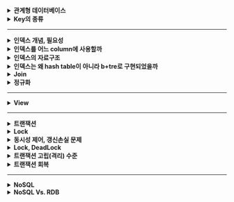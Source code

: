 
<details>
    <summary><b>관계형 데이터베이스</b></summary> 

## 정리
### 관계형 데이터베이스란?
- 데이터를 테이블에 저장하는 데이터베이스
- 데이터 구조가 명확하고, 변경될 여지가 없을 경우에 사용하면 좋다.
- Scale-up 만 가능하다.
#### 장점
- 데이터 분류, 정렬, 탐색 속도가 빠름
- 데이터의 무결성과 신뢰성 보장
- 정규화에 따른 갱신 비용이 적음
#### 단점
- 기존 작성된 스키마 수정이 어려움
- 데이터 베이스의 부하를 분석하기 어려움
- 빅데이터 처리시 비효율적
### 용어
- 열: 테이블에서 각각의 열은 유일한 이름을 가지고 있으며, 자신만의 타입으로 가지고 있다. 필드 또는 속성으로도 불린다.
- 행: 관계된 데이터의 묶음. 튜플 또는 레코드라고도 불린다.
- 값: 테이블에는 각각의 행과 열에 대응하는 값을 가진다.
- 키: 테이블에서 행의 식별자로 이용되는 열
- 관계: 테이블과 테이블과의 관계를 수에 따라 나타낸 것
  - 일대일 관계
  - 일대다 관계
  - 다대다 관계
- 스키마: 테이블을 설계하기 위한 메타데이터
### 파일시스템과 DBMS
#### 파일시스템
- 파일을 저장장치에 저장하고 사용하기 위한 규칙
- 구성요소는 순차적인 레코드들이며, 레코드는 파일을 다룰 때의 데이터 단위이다.
- 단점:
  - 데이터 종속성: data 가 변경될 때마다 프로그램 수정 필요
  - 데이터 중복성 & 비일관성: 중복된 데이터의 수정 시, 불일치 발생 가능
  - 데이터 접근이 어렵다.
  - 데이터 무결성: 데이터에 대한 제약 조건을 추가하기 어렵다.
  - 원자성 문제
  - 다중 사용자로에의한 동시 접근 안됨
  - 보안 문제: 세밀한 권한 설정이 어렵다.
## 예상 질문
- 관계형 데이터베이스에 대해 설명해주세요
- 장단점에 대해 설명해주세요
- RDBMS와 파일 시스템의 차이에 대해 설명해주세요
- RDB 의 크기를 확장하려면 어떻게 해야할까요?
## 참조
- https://velog.io/@csy9604/%EA%B4%80%EA%B3%84%ED%98%95-%EB%8D%B0%EC%9D%B4%ED%84%B0%EB%B2%A0%EC%9D%B4%EC%8A%A4-%EB%B9%84%EA%B4%80%EA%B3%84%ED%98%95-%EB%8D%B0%EC%9D%B4%ED%84%B0%EB%B2%A0%EC%9D%B4%EC%8A%A4
</details> 

<details>
    <summary><b>Key의 종류</b></summary> 

## 정리
### 키의 속성
- 유일성: 하나의 키 값으로 튜플을 유일하게 식별할 수 있는 성질
- 최소성: 키를 구성하는 속성들 중 꼭 필요한 최소한의 속성들로만 키를 구성하는 성질
### 슈퍼키
- 테이블에서 각 행을 유일하게 식별할 수 있는 속성들의 집합
- 유일성 O, 최소성 X
### 후보키
- 튜플들을 유일하게 식별하기 위해 사용되는 속성들의 부분집합
- 슈퍼키중 최소성을 만족하는 집합을 의미한다.
- 유일성 O, 최소성 O
- 모든 릴레이션은 하나 이상의 후보키를 가져야 한다.
### 기본키
- 후보키 중 선택된 속성
- 유일성 O, 최소성 O
- 중복된 값과 NULL 값이 허용되지 않는다.
- 자주 변경되는 값은 기본키로 적절하지 않다.
### 외래키
- 다른 릴레이션의 기본키를 참조하는 속성 또는 속성들의 집합
- 참조 테이블의 기본키에 없는 값은 외래키의 값으로 입력할 수 없다.
### 대체키
- 후보키에서 기본키를 제외한 나머지

## 예상 질문
- 키의 종류에 대해 간단하게 설명해주세요.
- 기본키와 대체키, 후보키에 대해 비교해주세요.
- 외래키의 제약에 대해 설명해주세요.
- 외래키에 NULL 값이 들어갈 수 있을까요?
- 기본키는 수정할 수 있을까요?
  - 변경될 수는 있지만 기본키가 변경됨으로써 기본키를 제외하고 나머지 속성이 같았던 튜플이 기본키를 바꿈으로써 중복이 될 수 있기 때문에 주의해야 합니다.
- PK 를 대체키로 사용하면 얻는 이점은 무엇이 있을까요?
  - 변경 가능성 제거
  - 성능 향상
  - 데이블 구조 간결
  - 데이터 무결성 보장
## 참조
- https://hyejin.tistory.com/m/118
- https://mangkyu.tistory.com/21
- https://mangkyu.tistory.com/287
</details> 

---

<details>
    <summary><b>인덱스 개념, 필요성</b></summary> 

## 정리
### 인덱스란?
- DBMS 에서 데이터의 조작 성능을 희생하고 그 대신 데이터의 읽기 속도를 높이는 기능
- 키 값을 중심으로 정렬되어 있다.
### 장단점
- 장점
  - 검색 속도 향상
- 단점
  - 인덱스를 관리하기 위한 추가 공간 및 작업 필요
### Inno DB (B-Tree) 에서의 인덱스
- 기본적으로 B-Tree 자료구조 사용
- PK 를 Clustered Index 로 사용
  - 만약 PK 를 지정하지 않으면, NOT NULL 인 UNIQUE 키를 Clustered Index 로 사용. 만약 이것도 없다면 hidden clustered index 를 생성.
  - PK 기반의 검색은 빠르나, 레코드의 저장이나 PK 값의 변경은 상대적으로 느림
#### Inno DB 의 Secondary Index 에 실제 레코드 주소가 들어가지 않는 이유는?
- 만약 실제 레코드 주소가 들어간다면, Clustered Index 의 키 값이 변경될 때마다 Secondary Index 에 있는 레코드 주소가 변경되어야 한다. 때문에 Secondary Index 에 실제 레코드 주소를 넣는 것이 아니라 `PK` 값을 저장한다. 
#### Clustered Index vs Non-Clustered Index
- Clustered Index: 인덱스의 정렬 기준과 레코드의 정렬 기준이 같은 형태
  - 장점: PK 로 범위 검색 하는 경우 매우 빠르다.
  - 단점 
    - Secondary Index 가 PK 를 갖고 있기 때문에 PK 가 커질 경우 전체적으로 인덱스의 크기가 커진다.
    - Secondary Index 로 검색할 때 PK 로 다시 한번 검색하기 때문에 처리 성능이 다소 느리다.
    - Secondary Index 가 PK 와 직접적으로 연관되어 있어 레코드를 삽입하거나 PK 를 변경할 때 처리 성능이 다소 느리다.
- Non-Clustered Index: 인덱스의 정렬 기준과 레코드의 정렬 기준이 다른 형태(보통 삽입된 순서로 저장됨)
#### 인덱스 키 관리 및 검색
- 키 추가
  - Inno DB 에서는 B-Tree 를 기반으로 하므로 노드를 새로 추가하는데 비용이 많이 든다.
  - 하지만 Inno DB 에서는 버퍼를 두어서 디스크 I/O 를 최대한 줄이는 방식을 이용한다.
    - INSERT 뿐만 아니라 UPDATE, DELETE 내용도 저장 (Change Buffer)
- 키 삭제
  - 해당 키값이 저장된 B-Tree 의 리프 노드를 찾아 삭제 마크.
  - 공간은 지워지지 않고 그대로 방치하거나 재활용됨
  - 레코드가 삭제될 경우 인덱스 트리에는 그대로 남아있으므로, 최악의 경우 인덱스 노드의 수가 레코드의 수보다 커져 인덱스를 활용하지 않는게 더 빠른 경우가 존재할 수 있다.
- 키 변경
  - 키 삭제 작업 후 삽입 작업 진행
- 키 검색
  - 100% 일치 또는 부등호 비교, 값의 앞부분이 일치하는 경우에 사용 가능
  - 값의 뒷부분이 일치하는 경우 인덱스 사용 불가능
  - 변형된 키 값의 경우 트리의 값들과 비교할 수 없기 때문에 인덱스 사용 불가능
## 예상 질문
- 인덱스에 대해 설명해주세요.
- 클러스터링 인덱스와 세컨더리 인덱스에 대해 설명해주세요.
- 인덱스를 설정한 것이 항상 빠를까요?
## 참조

</details> 

<details>
    <summary><b>인덱스를 어느 column에 사용할까</b></summary> 

## 정리
### 인덱스를 사용하면 좋은 경우
- 규모가 큰 테이블
- INSERT, UPDATE, DELETE 가 자주 발생하지 않는 컬럼
- JOIN 이나 WHERE, ORDER BY 에 자주 사용되는 컬럼
- 데이터 중복도가 낮은 컬럼
### 인덱스 키 선택 시 고려
#### 키 값의 크기
- Inno DB 에서 Disk I/O 를 하는 기본 단위를 Page 또는 Block 이라고 한다.
- Inno DB 에서 이 값은 16KB 로 고정되어 있다.
- Block 구조는 키 값과 자식 노드 주소로 구성된 노드의 집합체이다.
- 평균적으로 자식 노드 주소의 크기는 일정하므로 키 값에 따라 한 Block 에 들어갈 수 있는 노드의 개수가 정해진다.
- 따라서, 키 값이 커질 수록 한 Block 에 들어가는 노드는 적어지고, 같은 수의 노드를 읽어오기 위해 더 많은 Disk I/O 가 발생할 수 있다.
> 결론: 키 값이 커지면 더 많은 Disk I/O 가 발생할 수 있다.
#### 선택도(기수성)
- 선택도(기수성): 인덱스 키 값이 몇 종류로 구성되어 있는지
  - 전체 인덱스 키 값이 100개라고 가정하고, 10종류로 구성되어 있다고 하면 기수성은 10이다.
- 인덱스 키 값은 중복된 값이 많아지면 많아질수록 기수성과 선택도는 낮아진다.
- 선택도가 올라가면 검색 대상이 줄기 때문에 그만큼 빠르다.
- 성별같은거 고르면 안된다.
> 결론: 인덱스는 종류가 많은 열을 골라야 한다.
#### 읽어야 하는 레코드의 건수
- 인덱스를 통해 테이블의 레코드를 읽는 것은 인덱스를 거치지 않는 것보다 비용이 더 든다.
  - 인덱스 파일을 들렸다 하나의 레코드 데이터를 들고 올 때마다 Disk I/O 가 발생하기 때문
  - 반면 한 블록에 최대한 많은 레코드를 가져올 수 있다.
- 따라서 읽어야 하는 레코드 수가 20% 가 넘을 때는 인덱스를 사용하지 않고 직접 테이블을 모두 읽는 것이 효율적이다.
- 이 때는 옵티마이저에 의해 인덱스를 사용하지 않고 읽어온다.
> 결론: 읽어야 하는 레코드가 많으면 인덱스가 불리할 수 있다.
### PK 설정 시 고려해야 할 것
1. PK 는 되도록 검색에 자주 쓰이는 칼럼으로 사용하는 것이 좋다.
2. PK 는 반드시 명시하자
   - PK 가 없을 경우, 내부적으로 칼럼을 추가하는데 개발자가 이 컬럼을 통해 검색 쿼리를 할 수 없으므로 불이익이 크다.
3. 여러 칼럼의 복합으로 PK 를 설정하는 것보다 AUTO-INCREMENT 칼럼을 사용해보자.
   - 이와 같이 PK 의 크기가 크고 Secondary Index 를 사용한다면, 인조 식별자를 사용하는 것을 고려해보자.
### 다중 칼럼 인덱스
![Multi_Column_Index](images/Multi_Column_Index.png)
- 2개 이상의 컬럼을 포함하는 인덱스
- 다중 컬럼 인덱스에서 앞의 칼럼의 순서에 위의 칼럼의 순서가 영향을 받는다.
- 인덱스 내에서 각 칼럼의 위치가 중요하다.
### Unique Index
- MySQL 에서 Unique 키워드 사용시 자동으로 Index 설정이 된다.
- Null 은 특정 값이 아니므로 2개 이상 저장 가능하다.
  - Not Null 옵션 설정이 중요해보인다.
#### Unique Index vs Other Secondary Index
- 데이터 읽기
  - 읽어야 하는 레코드의 크기가 동일하다면 성능 차이는 거의 없다.
  - 일반적으로 읽어야 하는 레코드의 크기는 Unique 의 경우가 더 적다.
- 데이터 쓰기
  - Unique Index 의 경우 레코드를 추가할 때 중복된 값이 있는지 확인하는 과정이 추가적으로 들어간다.
    - 중복된 값을 확인하는 과정 때문에 버퍼를 이용하지 못한다. 따라서 Disk I/O 가 필수적으로 일어난다.
  - 따라서 Unique Index 가 다른 Secondary Index 에 비해 느리다.
  - MySQL 에서는 중복된 값을 체크할 때 읽기 잠금을 하고 쓰기를 할 때는 쓰기 잠금을 사용하는데 이 때 데드락이 자주 발생한다.
#### 사용 시 주의 사항
- 일반 인덱스와 Unique 를 같은 칼럼에 동시에 걸 필요는 없다. (동일한 역할을 수행하므로)
- 마찬가지로 PK 와 Unique 를 같은 컬럼에 동시에 걸 필요는 없다.
- 유일성이 필요하지 않다면 Unique 를 걸지 말고 일반 인덱스를 걸자
### 외래키
- 외래키 설정시 자동으로 인덱스가 생성된다.
#### Inno DB 외래키 관리
1. 참조되는 테이블(PK)이 쓰기 잠금 중일 때, 참조하는 테이블(FK)는 외래키에 대해 잠금 대기를 한다.
2. 참조되는 테이블이 쓰기 잠금중이어도 참조하는 테이블에서 외래키가 아닌 칼럼에 대해서는 잠금 대기를 하지 않는다.
   - 외래키가 아니면 락 해제를 기다리지 않음
> 외래키는 이처럼 잠금 경합이 발생할 수 있으므로 이를 고려해야 한다.
## 예상 질문
- 인덱스는 어느 경우에 사용하면 좋을까요?
- 왜 다중 컬럼 인덱스에서 인덱스를 설정할 때 칼럼의 순서가 중요할까요?
- Unique 와 Index 를 한 칼럼에 같이 할 경우 어떻게 되나요?
## 참조
- https://jjingho.tistory.com/170
</details> 

<details>
    <summary><b>인덱스의 자료구조</b></summary>

## 정리
### Hash Table
#### 특징
- 키 값을 해시 함수를 통해 변환하고 그 값을 인덱스로 활용한다.
- 인덱스를 통해 접근하므로 매우 빠른 검색을 지원한다.
  - 검색 시간: O(1)
- 장점
  - 키 값과 상관없이 인덱스의 크기가 작다.
  - 검색이 빠르다.
- 단점
  - 부등호 연산이나 정렬된 결과를 가져올 때는 적절하지 않다.
### B-Tree
#### 특징
- Balanced 트리 형태의 구조
- 노드의 구성 요소
  - 리프 노드: 인덱스 값 + 레코드 주소
  - 이외의 노드: 인덱스 값 + 자식 노드 주소
- Inno DB 에서는 B-Tree 자료구조를 사용한다.
- 부등호, 순차 검색 등에 적합하다.
  - 검색 시간: O(LogN)
#### 데이터 읽기
- 인덱스 레인지 스캔
  - 뒤의 두 방법보다 빠르다.
  - 범위가 결정된 인덱스를 읽는 방식
  - 시작 지점을 찾고 인덱스에 저장된 레코드 주소로 랜덤 I/O 를 실행해 데이터를 읽어온다. 이 과정을 끝 지점 인덱스까지 실행한다.
- 인덱스 풀 스캔
  - 인덱스의 처음부터 끝까지 모두 읽는 방식
  - 조건절에 사용된 칼럼이 인덱스의 첫 번째 칼럼이 아닐 경우 발생
    - 예) 인덱스는 (A, B, C) 칼럼의 순서대로 만들어져 있지만, 쿼리의 조건절은 B 나 C 칼럼으로 검색하는 경우
  - 테이블 풀 스캔보다는 적은 Disk I/O 를 발생시킨다.
  - 이 방식으로 사용하기 위해 인덱스를 설정하면 안된다.
- 루스 인덱스 스캔
  - 불필요한 인덱스는 무시하고 넘어가는 방식
  - GROUP BY 또는 집합 함수 중 MAX(), MIN() 함수에 대해 최적화하는 경우에 사용 
- 인덱스 스킵 스캔
  - 인덱스의 여러 컬럼 중 뒤의 컬럼만으로 검색하는 경우에 옵티마이저에 의해 인덱스를 통해 검색하도록 쿼리를 최적화하는 방식
  - 예) (A, B) 가 하나의 인덱스라면, B로만 검색해도 인덱스를 사용하도록 쿼리 최적화가 된다.
## 예상 질문
- 
## 참조
- https://mangkyu.tistory.com/96
</details> 

<details>
    <summary><b>인덱스는 왜 hash table이 아니라 b+tre로 구현되었을까</b></summary> 

> b+tree 는 hash table 에 비해 동등 비교는 느리지만 이외의 모든 연산에 대해 유리합니다. 
</details> 

<details>
    <summary><b>Join</b></summary> 

## 정리
### Join 이란?
- 두 개의 테이블을 서로 묶어서 하나의 결과를 만들어 내는 것
### Inner Join vs Outer Join
#### Inner Join
![inner_join](images/inner_join.png)
- 두 테이블에 모두 데이터가 있는 경우
- 일반적으로 조인이라고 하면 Inner Join 이다.
- 두 테이블의 순서를 바꾸어도 결과가 달라지지 않기 때문에 옵티마이저에 의해 최적화가 수행될 수 있다.
#### Outer Join
![outer_join](images/outer_join.png)
- Left Outer Join
  - 왼쪽 테이블의 모든 값이 출력되는 조인
- Right Outer Join
  - 오른쪽 테이블의 모든 값이 출력되는 조인
- Full Outer Join
  - 양쪽 테이블의 모든 값이 출력되는 조인
- 특징
  - MySQL 에서는 Full Outer Join 을 지원하지 않는다.
  - Outer Join 을 사용한 쿼리가 Inner Join 으로 실행되지 않도록 주의해야 한다.
    - 레코드가 없을 수도 있는 쪽의 테이블에 대한 조건은 On 절을 통해 명시하자 (Where 절에 명시 X)
    - 옵티마이저에 의해 Outer Join 을 Inner Join 으로 처리할 수 있다.
    - 아래와 같은 방식은 옵티마이저에 의해 Inner Join 으로 처리될 수 있다. -> On 절에 명시하거나 Inner Join 으로 사용하자
    ```mysql
    SELECT *
    FROM employees e 
      LEFT OUTER JOIN salaries s ON s.emp_no=e.emp_no
    WHERE s.salary > 5000;
    ```
#### 조인 관련 주의사항
- 실행 결과의 정렬 순서
  - 옵티마이저가 선택하는 실행 계획에 의존한 정렬은 피하는 것이 좋다.
  - 실행 계획은 언제 별경될지 알 수 없음
  - 반드시 `Order By` 절을 명시하자
- Inner Join 과 Outer Join 선택
  - 용도에 맞게 사용하자
  - 성능 차이는 거의 없으니 성능 때문에 선택하지는 말자
### Cross Join
- Cartesian Join 이라고도 한다.
- 한쪽 테이블의 모든 행과 다른 쪽 테이블의 모든 행을 조인시키는 기능
  - 연결 조건 없이 가져옴
- MySQL 에서는 Cross Join 과 Inner Join 이 같은 의미로 사용된다.
  - on 절이나 where 절에 조건이 적절히 있으면 Inner Join 으로 처리된다.
### Join 과 인덱스
- Driven Table vs Driving Table
  - Driven Table 은 이너 테이블이라고도 하며 나중에 접근되는 테이블이다. (이중 For 문에서 안에 있는 테이블)
  - Driving Table 은 아우터 테이블이라고 하며 먼저 접근되는 테이블이다. (이중 For 문에서 밖에 있는 테이블)
- 두 테이블을 Join 하는 경우 조건으로 제시하는 컬럼에 인덱스가 걸려있는지에 따라 성능이 달라진다.
  ```mysql
  SELECT *
  FROM employees e , salaries s 
  WHERE s.emp_no=e.emp_no;
  ```
  - 위와 같이 salaries 의 emp_no, employees 의 emp_no 에 인덱스가 걸려있는지가 성능에 중요
  - 만약 둘 다 걸려있다면?
    - 아무거나 이너 또는 아우터 테이블이 되도 됨
  - 하나만 걸려있다면?
    - 걸려있는 쪽이 이너 테이블이 되야함
    - 이너 테이블이면 해당 키를 가지고 인덱스 검색을 이너 테이블의 인덱스 파일에서 할 수 있다.
    - 만약 반대가 되면 테이블 풀 스캔을 해야 한다.
  - 둘 다 걸려있지 않다면?
    - 어느쪽이든 상관 없다.
    - 단 레코드가 적은 테이블이 이너 테이블이 되는 것이 좋다.
### Join 칼럼의 데이터 타입
- 조인을 위한 조건에서 데이터 타입을 일치시켜야 인덱스를 효율적으로 이용할 수 있다.
- 단, 다음의 경우에는 데이터 타입 불일치로 인한 영향이 없다.
  - CHAR vs VARCHAR
  - INT vs BIGINT (단 부호가 다르면 안됨)
  - DATE vs DATETIME
## 예상 질문
- Join 에 대해 설명해주세요
- Join 의 종류에 대해 설명해주세요
## 참조
- https://hongong.hanbit.co.kr/sql-%EA%B8%B0%EB%B3%B8-%EB%AC%B8%EB%B2%95-joininner-outer-cross-self-join/
</details> 

<details>
    <summary><b>정규화</b></summary> 

## 정리
### 이상 현상
#### 삭제 이상
- 튜플 삭제 시 같이 저장된 다른 데이터까지 연쇄적으로 삭제되는 현상
#### 삽입 이상
- 튜플 삽입 시 특정 속성에 해당하는 값이 없어 NULL 을 입력해야 하는 현상
#### 수정 이상
- 튜플 수정 시 중복된 데이터의 일부만 수정되어 일어나는 데이터 불일치 현상
### 정규화
- 이상 현상이 발생하는 테이블을 분해하여 이상 현상을 없애는 것
#### 제1정규화
- 모든 속성은 반드시 하나의 값을 가져야 한다.
- 하나의 속성에 여러 개의 값을 저장하거나 하나의 엔티티에 똑같은 성격의 속성이 여러번 나열되면 안된다.
- 반복된 성격의 속성을 별도의 자식 엔티티로 분리
#### 제2정규화
- 식별자 일부에 종속되는 속성은 제거되어야 한다. (제1정규화는 만족하고,)
- 테이블의 식별자가 여러개(복합키)이고, 식별자가 모든 속성을 식별할 수 있어야 한다.
  - 식별자의 일부 (여러개중 일부)가 어떤 속성을 식별하면 안된다.
  - 아래 그림에서 기본키를 이루는 과목이 지도 교수를 식별하고 있으므로 제2정규화 대상이다.
  ![제2정규화](images/제2정규화.png)
- 조회 성능 향상을 위해 일부 속성을 복사하는 형태로 반정규화할 수도 있다.
  - 하지만 정규화를 수행하기 전에 반정규화를 먼저 수행하지는 말자
#### 제3정규화
- 제2정규화는 만족하고, 기본키를 제외한 속성들 간의 이행 종속성이 없어야 한다.
  - 이행 종속: A->B, B->C 일 때, A->C 가 성립하는 것
  - 식별자 외의 속성간에 종속 관계가 존재하면 안된다.
  - 아래의 예에서는 강좌 이름이 수강료를 결정하고 있다. 따라서 강좌 이름과 수강료는 따로 테이블을 분리해야 한다.
  ![img.png](images/제3정규화.png)
#### BCNF
- 제 3정규형을 만족하고, 모든 결정자는 후보키 집합에 속해야 한다.
  - 결정자: 속성 A 의 값을 알면 다른 속성 B 의 값이 유일하게 결정될 때, A 가 B 의 결정자라고 한다.
  - 아래 상황에서 후보키가 아닌 교수가 특강 이름을 결정하고 있다 이 경우 특강 이름과 교수를 다른 테이블로 분리해야 한다.
  ![img.png](images/BCNF.png)
#### 정규화 장단점
- 장점
  - 데이터베이스 변경 시 이상 현상을 제거할 수 있다.
  - 새로운 데이터 형의 추가로 인한 확장 시, 그 구조를 변경하지 않아도 되거나 일부만 변경해도 된다.
- 단점
  - 테이블 분해로 인한 Join 연산이 많아지게 된다.
### 반정규화
- 정규화로 인한 성능저하가 발생했을 때 테이블을 다시 합치거나 컬럼을 복사하는 등의 처리를 하여 성능을 최적화하는 방법
- 반정규화된 컬럼을 동기화하는 것이 중요하다.
  - 그만큼 작업 부하가 커지고, 최대한 배치 형태로 실행하거나 백그라운드 작업으로 처리하는 것이 좋다.
## 예상 질문
- 이상 현상에 대해 설명해주세요
- 제1정규화에 대해 설명해주세요
- 제2정규화에 대해 설명해주세요
- 제3정규화에 대해 설명해주세요
- BCNF 에 대해 설명해주세요
- 정규화를 적용한 경험에 대해 말해주세요
## 참조
- https://mangkyu.tistory.com/28
- https://code-lab1.tistory.com/48
</details> 

---

<details>
    <summary><b>View</b></summary> 

## 정리
### View 란?
- 일종의 가상 테이블로서 실제로는 데이터를 저장하지 않고 데이터를 보여주는 역할을 수행합니다.
- view 조회 시 저장된 쿼리가 실행된다.
- 장점
  - 특정 사용자에게 테이블 전체가 아닌 필요한 필드만 보여줄 수 있다.
  - 복잡한 쿼리를 단순화 하여 사용할 수 있다.
  - 쿼리를 재사용할 수 있다.
- 단점
  - 한번 정의된 뷰는 변경할 수 없다.
  - 삽입, 삭제, 갱신 작업에 많은 제한 사항을 가진다.
  - 자신만의 인덱스를 가질 수 없다.
## 예상 질문
- 
## 참조
</details> 

---

<details>
    <summary><b>트랜잭션</b></summary> 

## 정리
### 트랜잭션이란?
- 데이터베이스의 상태를 변화시키는 하나의 논리적 기능을 수행하기 위한 작업의 단위
  - 장애가 일어날 때 복구의 단위
- Commit
  - 데이터베이스의 상태 변화가 완료된 것을 알리는 것
- Rollback
  - 트랜잭션이 비정상적으로 종료되어 데이터베이스의 일관성을 깨뜨렸을 때, 수행했던 연산을 취소하는 것
### ACID
#### 원자성(Atomic)
- 트랜잭션에 포함된 작업은 전부 수행되거나 전부 수행되지 않아야 한다.
- DBMS 는 원자성을 유지하기 위해 복구 관리자 프로그램을 작동
#### 일관성(Consistency)
- 트랜잭션을 수행하기 전이나 후나 데이터베이스는 항상 일관되게 처리해야 한다.
- DBMS 는 일관성을 유지하기 위해 동시성 제어 알고리즘과 무결성 제약조건을 활용함
#### 고립성(Isolation)
- 수행중인 트랜잭션에 다른 트랜잭션이 끼어들어 변경중인 데이터 값을 훼손하지 않아야 한다.
- DBMS 는 고립성을 유지하기 위해 동시성 제어 알고리즘을 작동
- 관련한 문제들
  - Dirty Read
    - 다른 트랜잭션에 의해 수정되었지만 아직 커밋되지 않은 데이터를 읽는 것
  - Non-Repeatable Read
    - 한 트랜잭션에서 같은 행을 두 번 읽었을 때 값이 없거나 결과가 다르게 나타나는 것
  - Phantom Read
    - 한 트랜잭션 내에서 같은 쿼리를 수행할때, 쿼리 결과가 달라지는 것
#### 지속성(Durability)
- 수행을 성공적으로 완료한 트랜잭션은 변경한 데이터를 영구히 저장해야 한다.
- DBMS 는 지속성을 유지하기 위해 복구 관리자 프로그램 이용
### 트랜잭션의 상태
- Active: 트랜잭션이 실행중인 상태
- Partially Committed: 마지막 연산까지 실행시킨 직후 상태, 실패 또는 완료로 전이됨
- Committed: 트랜잭션이 성공적으로 종료
- Failed: 트랜잭션이 비정상적으로 종료되어 중단된 상태
- Aborted: Rollback 을 수행하는 상태
## 예상 질문
- 
## 참조
- https://mangkyu.tistory.com/30
</details> 

<details>
    <summary><b>Lock</b></summary> 

## 정리
### Lock 이란?
- 여러 사용자들이 같은 데이터를 동시에 접근하는 상황에서 데이터의 무결성과 일관성을 지키기 위해 사용하는 방법
### 설정 범위
- 데이터베이스
  - 전체 데이터베이스를 기준으로 락
  - 하나의 세션만 DB 에 접근 가능
- 테이블
  - 테이블 단위로 설정되는 락
  - 명시적으로 설정할 수도 있고, 묵시적으로 DDL 이 실행될 때 설정될 수도 있다.
- 행
  - DML 에 대한 락을 수행
### 종류
#### 공유 락
- 데이터를 변경하지 않는 읽기 명령에 대해 주어지는 락. Read Lock 이라고도 한다.
- 여러 사용자가 동시에 데이터를 읽어도 데이터 일관성에는 아무런 영향을 주지 않기 때문에 공유 락끼리는 동시에 접근 가능
- 공유락이 설정된 데이터에 베타 락이 접근할 수는 없다.
#### 베타 락
- 데이터에 변경을 가하는 명령들에 주어지는 락. Write Lock 이라고도 한다.
- 다른 세션이 해당 자원에 접근하는 것을 막는다.
### 비관적 락 vs 낙관적 락
#### 비관적 락
- 현재 트랜잭션에서 변경하고자 하는 레코드에 대해 잠금을 획득하고 변경 작업을 처리하는 방식
#### 낙관적 락
- 각 트랜잭션이 같은 레코드를 변경할 가능성이 희박할 것이라고 가정한다.
- 우선 변경 작업을 수행하고 마지막에 잠금 충돌이 있었는지 확인해 문제가 있으면 Rollback 하는 방식
- Rollback 처리는 개발자의 몫이다.
- 버전 관리 기능을 통해 트랜잭션 격리성 관리
#### 판단 기준
- 수정 비율이 높다면 비관적 락, 읽기 비중이 높다면 낙관적 락을 사용한다.
## 예상 질문
-  
## 참조
- https://sewonzzang.tistory.com/76
</details> 

<details>
    <summary><b>동시성 제어, 갱신손실 문제</b></summary> 

## 정리
### 동시성 제어란?
- 동시에 실행되는 여러 트랜잭션이 작업을 성공적으로 마칠 수 있도록 트랜잭션의 실행 순서를 제어하는 기법
### 갱신 손실
- 한 트랜잭션이 갱신한 내용을 다른 트랜잭션이 덮어써 갱신한 내용이 없어지는 것
### Schedule
- 트랜잭션들은 여러 연산들로 이루어져있는데, 그 트랜잭션들의 연산을 시간을 기준으로 실행 순서를 나타낸 것
## 예상 질문
- 동시성 제어에 대해 설명해주세요
- 갱신 손실은 뭔가요?
## 참조
</details>

<details>
    <summary><b>Lock, DeadLock</b></summary> 

## 정리
### Lock
- 동일한 데이터에 병렬적인 접근을 제어하는 것
### DeadLock
![deadlock](images/deadlock.png)
- 두 개 이상의 트랜잭션이 각자 데이터에 대한 락을 걸어놓고, 상대방 데이터에 대한 락을 요청할 경우 무한 대기에 빠지는 현상
### 블로킹
- 한 트랜잭션이 처리될 때 락을 걸면, 이 락이 해제되기 전까지 자원을 접근할 수 없는 현상
### 2단계 락킹
- 트랜잭션들이 병렬적으로 실행될 때 데이터의 일관성을 깨지지 않게 하기 위해 로킹 단계를 2개로 나누는 방법
#### 확장 단계(Growing Phase)
- 트랜잭션이 락을 얻는 단계
- 락을 해제하지 못함
#### 축소 단계(Shrinking Phase)
- 락을 해제하는 단계
- 락을 얻지 못함
## 예상 질문
- 락킹에 대해 설명해주세요
- 락을 사용할 때 발생할 수 있는 문제에 대해 설명해주세요
- 2단계 락킹에 대해 설명해주세요
## 참조
</details>

<details>
    <summary><b>트랜잭션 고립(격리) 수준</b></summary> 

## 정리
### 트랜잭션 고립 수준
- 트랜잭션을 병렬적으로 실행시키면서 락보다 좀 더 완화된 방법으로 문제를 해결하기 위해 제공되는 명령어
#### Read Uncommitted
- 자신의 데이터에 공유락을 걸지 않는 방식. 배타락은 건다.
- 다른 트랜잭션의 데이터에 락이 결려있는지 상관없이 접근
- 발생할 수 있는 문제점
  - Dirty Read, Unrepeatable read, Phantom read
#### Read Committed
- 자신의 데이터에 공유락을 걸지만 트랜잭션이 끝나기 전에도 해지가 가능한 방식
- 다른 트랜잭션의 데이터가 공유락이 걸려있으면 접근 가능. 배타락은 접근 불가능 (락 호환성 규칙 적용)
- 발생할 수 있는 문제점
  - Unrepeatable read, Phantom read
#### Repeatable Read
- 자신의 데이터에 공유락과 배타락을 걸며, 트랜잭션이 끝날 때까지 유지하는 방식
- 다른 트랜잭션의 데이터는 락 호환성을 적용하여 접근
  - 수정, 삭제 불가능
  - 삽입은 가능
- 발생할 수 있는 문제점
  - Phantom read
#### Serializable
- 실행중인 트랜잭션은 다른 트랜잭션으로부터 완벽하게 분리
- 다른 트랜잭션의 데이터는 락 호환성을 적용하여 접근
  - 삽입, 수정, 삭제 불가능
### MVCC 란?
- 동시 접근을 허용하는 데이터베이스에서 동시성을 제어하기 위해 사용하는 방법
- 데이터에 접근하는 사용자는 접근한 시점에 데이터베이스의 Snapshot 을 찍는다.
  - 이 스냅샷 데이터에 대한 변경이 완료될 때까지의 변경사항은 다른 데이터베이스 사용자가 볼 수 없다.
- 잠금을 필요로 하지 않기 때문에 매우 빠르다.
- 사용하지 않는 데이터가 계속 쌓이므로 데이터를 정리하는 시스템이 필요
- 데이터 버전이 충돌하면 애플리케이션 영역에서 문제를 해결해야 함
### MVCC vs 락
- 낙관적 락과 비관적 락은 다른 트랜잭션이 수정하는 것 자체를 막는다. 반면 MVCC 는 다른 트랜잭션이 수정하는 것 자체는 막지 못하고 항상 일관된 읽기를 위해서 사용된다. 따라서 갱실 손실 문제를 해결하기 위해 락을 사용한다. 
### 낙관적락 vs Repeatable Read
- 읽기 비율이 높은 경우 트랜잭션을 블로킹 하지 않는 낙관적 락을 사용하는 것이 좋다.
## 예상 질문
- 트랜잭션의 고립 수준에 대해 설명해주세요
- 낙관적 락과 Repeatable Read 을 비교해주세요
## 참조
- https://velog.io/@meme2367/%EB%A9%B4%EC%A0%91-%EC%A4%80%EB%B9%84-%EB%82%99%EA%B4%80%EC%A0%81-%EB%9D%BD-%EB%B9%84%EA%B4%80%EC%A0%81-%EB%9D%BD-MVCC-Repeatable-Read-Non-Blocking
</details> 

<details>
    <summary><b>트랜잭션 회복</b></summary> 

## 정리
### 장애의 유형
- 트랜잭션 실패
  - 트랜잭션이 논리적인 오류로 발생할 수 있는 오류 상황
- 시스템 장애
  - 하드웨어나 소프트웨어에 문제가 생겨 발생하는 상황
- 디스크 장애
  - 디스크의 손상으로 인해 발생하는 상황
### 회복
- 데이터베이스를 장애가 발생하기 이전 상태로 복구하는 것
- 데이터베이스를 복제하는 방법과 로그 파일을 통해 복구하는 방식이 있다.
### 로그
- 데이터베이스에 일어난 활동들을 기록한 파일
- 데이터 복구를 할 때 로그 파일을 이용한다.
  - Undo: 트랜잭션에서 접근한 데이터의 값을 이전의 값으로 되돌리는 것
  - Redo: 트랜잭션에서 변경한 데이터로 다시 시록하는 것
  - 목적:
    - Redo
      - 트랜잭션은 정상적으로 해지만 디스크에 제대로 값이 반영이 안됐을 때 사용
      - 장애가 발생해서 로그만 남은 경우
      - 성능 향상을 위한 데이터 버퍼링을 할 때 디비에 반영할 때
    - Undo
      - Rollback 을 할 경우
      - Redo 를 통해 트랜잭션을 복구할 경우 복구 과정 이전에 Undo 진행
      - 변경 사항을 커밋하지 않았을 때 사용
### 로그 기반 회복
#### 즉시 갱신
- 트랜잭션 완료 이전에 발생한 변경 내용을 로그 파일에 저장하고 이를 즉시 데이터베이스에 반영하는 방식
#### 지연 갱신
- 트랜잭션에서 발생한 변경사항을 로그 파일에 저장하다가 커밋이 발생하면 데이터베이스에 저장하는 방식
### 체크포인트
- 장애가 발생한 경우 체크포인트 이전에 처리된 트랜잭션은 제외하고 이후에 처리된 트랜잭션에 대해서만 회복 작업을 진행하는 방식
- 회복 시 많은 양의 로그를 검색하고 갱신하는 시간을 줄일 수 있다.
## 예상 질문
- 트랜잭션의 회복에 대해 설명해주세요
- 로그 방식 회복에 대해 설명해주세요
- 체크포인트를 사용하는 이유에 대해 설명해주세요
## 참조
- https://rebro.kr/165
- https://mangkyu.tistory.com/30
</details> 

--- 

<details>
    <summary><b>NoSQL</b></summary> 

## 정리
### NoSQL 이란?
- 스키마가 없거나 느슨한 스키마로 데이터 간의 관계없이 자유로운 형태로 데이터를 저장하는 데이터베이스
- 수평적 확장 가능
  - 대용량 데이터 저장 가능
- 분산형 구조
- 데이터의 읽기는 자주 하지만 변경은 자주 없는 경우 사용
### 장단점
#### 장점
- RDBMS 에 비해 저렴한 비용으로 분산 처리와 병렬 처리 가능
- 설계 비용 감소
- Big Data 처리 효율적
#### 단점
- 데이터 업데이트 중 장애가 발생하면 데이터 손실 발생
- 많은 인덱스를 사용하면 충분한 메모리가 필요
- 데이터 일관성이 항상 보장되지 않음
### 종류
#### Key-Value
- 키 밸류 형태
- Redis, Oracle NoSQL Database
#### Wide-Column Datase
- 행마다 키와 해당 값을 저장할 때마다 각각 다른 값의 다른 수의 스키마를 가질 수 있다.
- Hbase, GoogleBigTable
#### Document Database
- 테이블의 스키마가 유동적이다. XML, JSON 과 같은 문서 형태로 저장 
- MongoDB, CouchDB
#### Graph Datase
- 데이터를 노드 표현하여 노드 사이의 관계를 정의하는 데이터베이스
- Neo4j, BlazeGraph
## 예상 질문
- NoSQL 에 대해 설명해주세요
## 참조
</details>

<details>
    <summary><b>NoSQL Vs. RDB</b></summary> 

## 정리
### 장단점
#### RDB
- 장점
  - 명확한 데이터 구조 보장
  - 중복 없음
- 단점
  - 시스템이 커질 경우 복잡한 쿼리가 많아진다.
  - Scale-Up 만 지원하기 때문에 비용이 많이 든다.
  - 스키마 변경이 어렵다.
#### NoSQL
- 장점
  - 자유로운 데이터 구조
  - 데이터 구조 변경이 자유롭다.
  - Scale-Out, Scale-Up 가능
- 단점
  - 데이터 중복 발생. 수정할 경우 모든 컬렉션에 수정 작업 필요
  - 명확한 데이터 구조를 보장하지 않음
### 사용처
- RDB
  - 데이터가 변경이 많이 되는 경우
  - 중복된 데이터가 없어야 하는 경우
- NoSQL
  - 정확한 데이터 구조를 알 수 없는 경우
  - 데이터 변경이 많이 없는 경우
  - 많은 데이터를 저장하는 경우
## 예상 질문
- NoSQL 과 RDB 를 비교해주세요
## 참조
- https://khj93.tistory.com/entry/Database-RDBMS%EC%99%80-NOSQL-%EC%B0%A8%EC%9D%B4%EC%A0%90
</details>